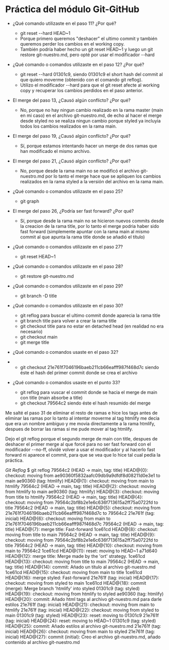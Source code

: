# Práctica del módulo Git-GitHub

- ¿Qué comando utilizaste en el paso 11? ¿Por qué?
  - git reset --hard HEAD~1
  - Porque primero queremos "deshacer" el ultimo commit y también queremos perder los cambios en el working copy.
  - También podría haber hecho un git reset HEAD~1 y luego un git restore git-nuestro.md, pero opté por usar el modificador --hard

- ¿Qué comando o comandos utilizaste en el paso 12? ¿Por qué?
  - git reset --hard 01301c9, siendo 01301c9 el short hash del commit al que quiero moverme (obtenido con el comando git reflog).
  - Utilizo el modificador --hard para que el git reset afecte al working copy y recuperar los cambios perdidos en el paso anterior.

- El merge del paso 13, ¿Causó algún conflicto? ¿Por qué?
  - No, porque no hay ningun cambio realizado en la rama master (main en mi caso) en el archivo git-nuestro.md, de echo al hacer el merge desde styled no se realiza ningun cambio porque styled ya incluyia todos los cambios realizados en la rama main.
    
- El merge del paso 19, ¿Causó algún conflicto? ¿Por qué?
  - Sí, porque estamos intentando hacer un merge de dos ramas que han modificado el mismo archivo.
    
- El merge del paso 21, ¿Causó algún conflicto? ¿Por qué?
  - No, porque desde la rama main no se modificó el archivo git-nuestro.md por lo tanto el merge hace que se apliquen los cambios realizados en la rama styled a la versión del archivo en la rama main.
    
- ¿Qué comando o comandos utilizaste en el paso 25?
  - git graph
    
- El merge del paso 26, ¿Podría ser fast forward? ¿Por qué?
  - Sí, porque desde la rama main no se hicieron nuevos commits desde la creacion de la rama title, por lo tanto el merge podria haber sido fast forward (simplemente apuntar con la rama main al mismo commit al que apunta la rama title donde se añadió el título)
    
- ¿Qué comando o comandos utilizaste en el paso 27?
  - git reset HEAD~1
    
- ¿Qué comando o comandos utilizaste en el paso 28?
  - git restore git-nuestro.md
    
- ¿Qué comando o comandos utilizaste en el paso 29?
  - git branch -D title
    
- ¿Qué comando o comandos utilizaste en el paso 30?
  - git reflog para buscar el ultimo commit donde aparecia la rama title
  - git branch title para volver a crear la rama title
  - git checkout title para no estar en detached head (en realidad no era necesario)
  - git checkout main
  - git merge title
    
- ¿Qué comando o comandos usaste en el paso 32?
- - git checkout 21e761f7046196baeb211cb66eafff987f468d7c siendo éste el hash del primer commit donde se crea el archivo
    
- ¿Qué comando o comandos usaste en el punto 33?
  - git reflog para vuscar el commit donde se hacia el merge de main con title (main absorbe a title)
  - git checkout 79564c2 siendo éste el hash resumido del merge

Me salté el paso 31 de eliminar el resto de ramas e hice los tags antes de eliminar las ramas por lo tanto al intentar moverme al tag htmlify me decia que era un nombre ambiguo y me movia directamente a la rama htmlify, despues de borrar las ramas si me pude mover al tag htmlify.

Dejo el git reflog porque el segundo merge de main con title, despues de deshacer el primer merge al que forcé para no ser fast forward con el modificador --no-ff, olvidé volver a usar el modificador y al hacerlo fast forward ni aparece el commit, para que se vea que lo hice tal cual pedía la práctica.

*Git Reflog*
$ git reflog
79564c2 (HEAD -> main, tag: title) HEAD@{0}: checkout: moving from ae90360f5832aafc09db9a9dfdf8d08211d0e3e1 to main
ae90360 (tag: htmlify) HEAD@{1}: checkout: moving from main to htmlify
79564c2 (HEAD -> main, tag: title) HEAD@{2}: checkout: moving from htmlify to main
ae90360 (tag: htmlify) HEAD@{3}: checkout: moving from title to htmlify
79564c2 (HEAD -> main, tag: title) HEAD@{4}: checkout: moving from 79564c2bf8b2e1e6c636f713615a2ff75a0722fd to title
79564c2 (HEAD -> main, tag: title) HEAD@{5}: checkout: moving from 21e761f7046196baeb211cb66eafff987f468d7c to 79564c2
21e761f (tag: inicial) HEAD@{6}: checkout: moving from main to 21e761f7046196baeb211cb66eafff987f468d7c
79564c2 (HEAD -> main, tag: title) HEAD@{7}: merge title: Fast-forward
1ce61cd HEAD@{8}: checkout: moving from title to main
79564c2 (HEAD -> main, tag: title) HEAD@{9}: checkout: moving from 79564c2bf8b2e1e6c636f713615a2ff75a0722fd to title
79564c2 (HEAD -> main, tag: title) HEAD@{10}: checkout: moving from main to 79564c2
1ce61cd HEAD@{11}: reset: moving to HEAD~1
a71d640 HEAD@{12}: merge title: Merge made by the 'ort' strategy.
1ce61cd HEAD@{13}: checkout: moving from title to main
79564c2 (HEAD -> main, tag: title) HEAD@{14}: commit: Añado un título al archivo git-nuestro.md
1ce61cd HEAD@{15}: checkout: moving from main to title
1ce61cd HEAD@{16}: merge styled: Fast-forward
21e761f (tag: inicial) HEAD@{17}: checkout: moving from styled to main
1ce61cd HEAD@{18}: commit (merge): Merge branch 'htmlify' into styled
01301c9 (tag: styled) HEAD@{19}: checkout: moving from htmlify to styled
ae90360 (tag: htmlify) HEAD@{20}: commit: Añado html tags al archivo git-nuestro.md para darle estilos
21e761f (tag: inicial) HEAD@{21}: checkout: moving from main to htmlify
21e761f (tag: inicial) HEAD@{22}: checkout: moving from styled to main
01301c9 (tag: styled) HEAD@{23}: reset: moving to 01301c9
21e761f (tag: inicial) HEAD@{24}: reset: moving to HEAD~1
01301c9 (tag: styled) HEAD@{25}: commit: Añado estilos al archivo git-nuestro.md
21e761f (tag: inicial) HEAD@{26}: checkout: moving from main to styled
21e761f (tag: inicial) HEAD@{27}: commit (initial): Creo el archivo git-nuestro.md, añado contenido al archivo git-nuestro.md 
